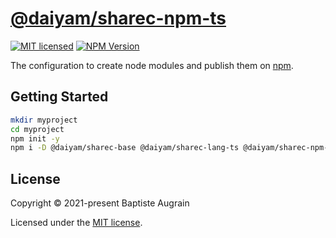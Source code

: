 [@daiyam/sharec-npm-ts](https://github.com/daiyam/sharec-config/tree/master/packages/sharec-npm-ts)
===================================================================================================

[![MIT licensed](https://img.shields.io/badge/license-MIT-blue.svg)](./LICENSE)
[![NPM Version](https://img.shields.io/npm/v/@daiyam/sharec-npm-ts.svg?colorB=green)](https://www.npmjs.com/package/@daiyam/sharec-npm-ts)

The configuration to create node modules and publish them on [npm](https://www.npmjs.com/).

Getting Started
---------------

```sh
mkdir myproject
cd myproject
npm init -y
npm i -D @daiyam/sharec-base @daiyam/sharec-lang-ts @daiyam/sharec-npm-ts
```

License
-------

Copyright &copy; 2021-present Baptiste Augrain

Licensed under the [MIT license](https://opensource.org/licenses/MIT).
